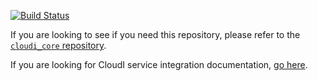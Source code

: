 [![Build Status](https://secure.travis-ci.org/CloudI/cloudi_service_db_tokyotyrant.png?branch=master)](http://travis-ci.org/CloudI/cloudi_service_db_tokyotyrant)

If you are looking to see if you need this repository, please refer to the [`cloudi_core` repository](https://github.com/CloudI/cloudi_core#about).

If you are looking for CloudI service integration documentation, [go here](https://github.com/CloudI/CloudI#integration).

